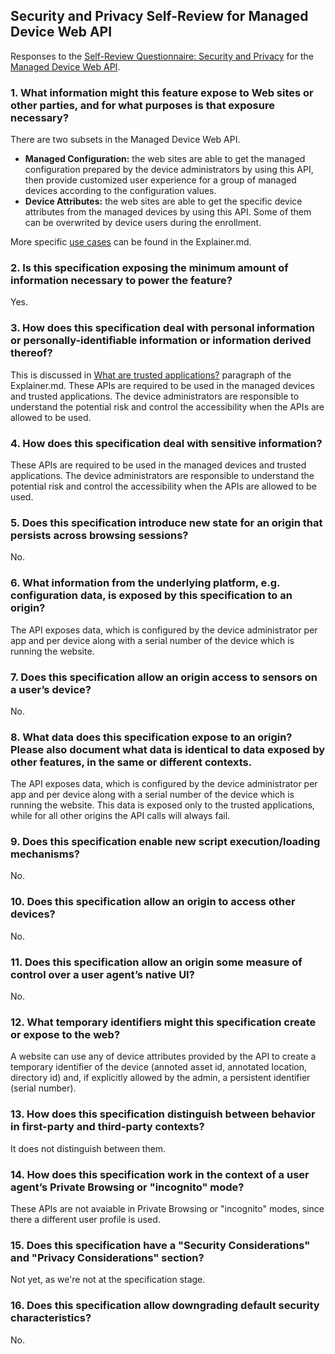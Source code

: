 ## Security and Privacy Self-Review for Managed Device Web API

Responses to the [Self-Review Questionnaire: Security and Privacy](https://www.w3.org/TR/security-privacy-questionnaire/) for the [Managed Device Web API](https://github.com/WICG/WebApiDevice).

### 1. What information might this feature expose to Web sites or other parties, and for what purposes is that exposure necessary?
There are two subsets in the Managed Device Web API.
- **Managed Configuration:** the web sites are able to get the managed configuration prepared by the device administrators by using this API, then provide customized user experience for a group of managed devices according to the configuration values.
- **Device Attributes:** the web sites are able to get the specific device attributes from the managed devices by using this API. Some of them can be overwrited by device users during the enrollment.

More specific [use cases](https://github.com/WICG/WebApiDevice/blob/master/Explainer.md) can be found in the Explainer.md.

### 2. Is this specification exposing the minimum amount of information necessary to power the feature?
Yes.

### 3. How does this specification deal with personal information or personally-identifiable information or information derived thereof?
This is discussed in [What are trusted applications?](https://github.com/WICG/WebApiDevice/blob/master/Explainer.md#what-are-trusted-applications) paragraph of the Explainer.md. These APIs are required to be used in the managed devices and trusted applications. The device administrators are responsible to understand the potential risk and control the accessibility when the APIs are allowed to be used.

### 4. How does this specification deal with sensitive information?
These APIs are required to be used in the managed devices and trusted applications. The device administrators are responsible to understand the potential risk and control the accessibility when the APIs are allowed to be used.

### 5. Does this specification introduce new state for an origin that persists across browsing sessions?
No.

### 6. What information from the underlying platform, e.g. configuration data, is exposed by this specification to an origin?
The API exposes data, which is configured by the device administrator per app and per device along with a serial number of the device which is running the website.

### 7. Does this specification allow an origin access to sensors on a user’s device?
No.

### 8. What data does this specification expose to an origin? Please also document what data is identical to data exposed by other features, in the same or different contexts.
The API exposes data, which is configured by the device administrator per app and per device along with a serial number of the device which is running the website. This data is exposed only to the trusted applications, while for all other origins the API calls will always fail.

### 9. Does this specification enable new script execution/loading mechanisms?
No.

### 10. Does this specification allow an origin to access other devices?
No.

### 11. Does this specification allow an origin some measure of control over a user agent’s native UI?
No.

### 12. What temporary identifiers might this  specification create or expose to the web?
A website can use any of device attributes provided by the API to create a temporary identifier of the device (annoted asset id, annotated location, directory id) and, if explicitly allowed by the admin, a persistent identifier (serial number).

### 13. How does this specification distinguish between behavior in first-party and third-party contexts?
It does not distinguish between them.

### 14. How does this specification work in the context of a user agent’s Private Browsing or "incognito" mode?
These APIs are not avaiable in Private Browsing or "incognito" modes, since there a different user profile is used.

### 15. Does this specification have a "Security Considerations" and "Privacy Considerations" section?
Not yet, as we're not at the specification stage.

### 16. Does this specification allow downgrading default security characteristics?
No.
